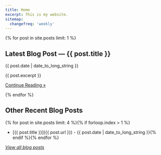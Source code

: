 ```yaml
---
title: Home
excerpt: This is my website. 
sitemap:
  changefreq: 'weekly'
---
```


{% for post in site.posts limit: 1 %}
## Latest Blog Post — {{ post.title }}

{{ post.date | date_to_long_string }}

{{ post.excerpt }}

<a href="{{ post.url }}" aria-label="Continue Reading {{ post.title }}">Continue Reading &raquo;</a>

{% endfor %}

## Other Recent Blog Posts

{% for post in site.posts limit: 4 %}{% if forloop.index > 1 %}
  - [{{ post.title }}]({{ post.url }}) - {{ post.date | date_to_long_string }}{% endif %}{% endfor %}

[*View all blog posts*](/blog/)